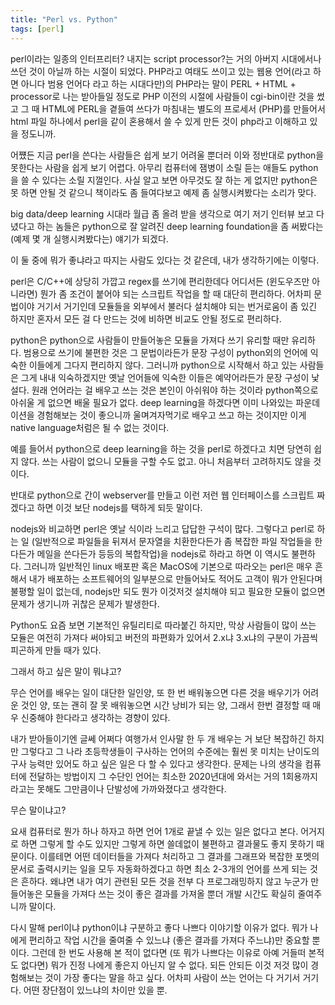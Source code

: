 ```yaml
---
title: "Perl vs. Python"
tags: [perl]
---
```


perl이라는 일종의 인터프리터? 내지는 script processor?는 거의 아버지 시대에서나 쓰던 것이 아닐까 하는 시절이 되었다. PHP라고 여태도 쓰이고 있는 웹용 언어(라고 하면 아니다 범용 언어다 라고 하는 시대다만)의 PHP라는 말이 PERL + HTML + processor로 나는 받아들일 정도로 PHP 이전의 시절에 사람들이 cgi-bin이란 것을 썼고 그 때 HTML에 PERL을 곁들여 쓰다가 마침내는 별도의 프로세서 (PHP)를 만들어서 html 파일 하나에서 perl을 같이 혼용해서 쓸 수 있게 만든 것이 php라고 이해하고 있을 정도니까.

어쩄든 지금 perl을 쓴다는 사람들은 쉽게 보기 어려울 뿐더러 이와 정반대로 python을 못한다는 사람을 쉽게 보기 어렵다. 아무리 컴퓨터에 잼병이 소릴 듣는 애들도 python을 쓸 수 있다는 소릴 지껄인다. 사실 알고 보면 아무것도 잘 하는 게 없지만 python은 못 하면 안될 것 같으니 책이라도 좀 들여다보고 예제 좀 실행시켜봤다는 소리가 맞다.

big data/deep learning 시대라 월급 좀 올려 받을 생각으로 여기 저기 인터뷰 보고 다녔다고 하는 놈들은 python으로 잘 알려진 deep learning foundation을 좀 써봤다는 (예제 몇 개 실행시켜봤다는) 얘기가 되겠다.

이 둘 중에 뭐가 좋냐라고 따지는 사람도 있다는 것 같은데, 내가 생각하기에는 이렇다.

perl은 C/C++에 상당히 가깝고 regex를 쓰기에 편리한데다 어디서든 (윈도우즈만 아니라면) 뭔가 좀 조건이 붙어야 되는 스크립트 작업을 할 때 대단히 편리하다. 어차피 문법이야 거기서 거기인데 모듈들을 외부에서 불러다 설치해야 되는 번거로움이 좀 있긴 하지만 혼자서 모든 걸 다 만드는 것에 비하면 비교도 안될 정도로 편리하다.

python은 python으로 사람들이 만들어놓은 모듈을 가져다 쓰기 유리할 때만 유리하다. 범용으로 쓰기에 불편한 것은 그 문법이라든가 문장 구성이 python외의 언어에 익숙한 이들에게 그다지 편리하지 않다. 그러니까 python으로 시작해서 하고 있는 사람들은 그게 내내 익숙하겠지만 옛날 언어들에 익숙한 이들은 예약어라든가 문장 구성이 낯설다. 원래 언어라는 걸 배우고 쓰는 것은 본인이 아쉬워야 하는 것이라 python쪽으로 아쉬울 게 없으면 배울 필요가 없다. deep learning을 하겠다면 이미 나와있는 파운데이션을 경험해보는 것이 좋으니까 울며겨자먹기로 배우고 쓰고 하는 것이지만 이게 native language처럼은 될 수 없는 것이다. 

예를 들어서 python으로 deep learning을 하는 것을 perl로 하겠다고 치면 당연히 쉽지 않다. 쓰는 사람이 없으니 모듈을 구할 수도 없고. 아니 처음부터 고려하지도 않을 것이다.

반대로 python으로 간이 webserver를 만들고 이런 저런 웹 인터페이스를 스크립트 짜겠다고 하면 이것 보단 nodejs를 택하게 되듯 말이다.

nodejs와 비교하면 perl은 옛날 식이라 느리고 답답한 구석이 많다. 그렇다고 perl로 하는 일 (일반적으로 파일들을 뒤져서 문자열을 치환한다든가 좀 복잡한 파일 작업들을 한다든가 메일을 쓴다든가 등등의 복합작업)을 nodejs로 하라고 하면 이 역시도 불편하다. 그러니까 일반적인 linux 배포판 혹은 MacOS에 기본으로 따라오는 perl은 매우 흔해서 내가 배포하는 소프트웨어의 일부분으로 만들어놔도 적어도 고객이 뭐가 안된다며 불평할 일이 없는데, nodejs만 되도 뭔가 이것저것 설치해야 되고 필요한 모듈이 없으면 문제가 생기니까 귀찮은 문제가 발생한다.

Python도 요즘 보면 기본적인 유틸리티로 따라붙긴 하지만, 막상 사람들이 많이 쓰는 모듈은 여전히 가져다 써야되고 버전의 파편화가 있어서 2.x냐 3.x냐의 구분이 가끔씩 피곤하게 만들 때가 있다. 

그래서 하고 싶은 말이 뭐냐고?

무슨 언어를 배우는 일이 대단한 일인양, 또 한 번 배워놓으면 다른 것을 배우기가 어려운 것인 양, 또는 괜히 잘 못 배워놓으면 시간 낭비가 되는 양, 그래서 한번 결정할 때 매우 신중해야 한다라고 생각하는 경향이 있다. 

내가 받아들이기엔 글쎄 어쩌다 여행가서 인사말 한 두 개 배우는 거 보단 복잡하긴 하지만 그렇다고 그 나라 초등학생들이 구사하는 언어의 수준에는 훨씬 못 미치는 난이도의 구사 능력만 있어도 하고 싶은 일은 다 할 수 있다고 생각한다. 문제는 나의 생각을 컴퓨터에 전달하는 방법이지 그 수단인 언어는 최소한 2020년대에 와서는 거의 1회용까지라고는 못해도 그만큼이나 단발성에 가까와졌다고 생각한다.

무슨 말이냐고?

요새 컴퓨터로 뭔가 하나 하자고 하면 언어 1개로 끝낼 수 있는 일은 없다고 본다. 어거지로 하면 그렇게 할 수도 있지만 그렇게 하면 쓸데없이 불편하고 결과물도 좋지 못하기 때문이다. 이를테면 어떤 데이터들을 가져다 처리하고 그 결과를 그래프와 복잡한 포멧의 문서로 출력시키는 일을 모두 자동화하겠다고 하면 최소 2-3개의 언어를 쓰게 되는 것은 흔하다. 왜냐면 내가 여기 관련된 모든 것을 전부 다 프로그래밍하지 않고 누군가 만들어놓은 모듈을 가져다 쓰는 것이 좋은 결과를 가져올 뿐더 개발 시간도 확실히 줄여주니까 말이다.

다시 말해 perl이냐 python이냐 구분하고 좋다 나쁘다 이야기할 이유가 없다. 뭐가 나에게 편리하고 작업 시간을 줄여줄 수 있느냐 (좋은 결과를 가져다 주느냐)만 중요할 뿐이다. 그런데 한 번도 사용해 본 적이 없다면 (또 뭐가 나쁘다는 이유로 아예 거들떠 본적도 없다면) 뭐가 진정 나에게 좋은지 아닌지 알 수 없다. 되든 안되든 이것 저것 많이 경험해보는 것이 가장 좋다는 말을 하고 싶다. 어차피 사람이 쓰는 언어는 다 거기서 거기다. 어떤 장단점이 있느냐의 차이만 있을 뿐. 

